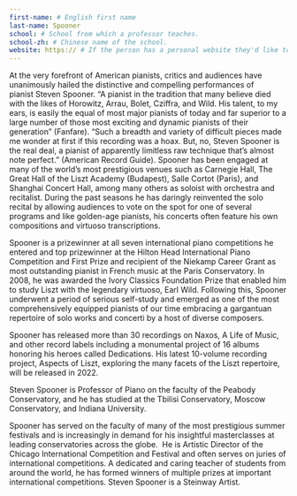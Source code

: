 ```yaml
---
first-name: # English first name
last-name: Spooner
school: # School from which a professor teaches.
school-zh: # Chinese name of the school.
website: https:// # If the person has a personal website they'd like to include, include it here. Otherwise, remove this line.
---
```


At the very forefront of American pianists, critics and audiences have unanimously hailed the distinctive and compelling performances of pianist Steven Spooner. “A pianist in the tradition that many believe died with the likes of Horowitz, Arrau, Bolet, Cziffra, and Wild. His talent, to my ears, is easily the equal of most major pianists of today and far superior to a large number of those most exciting and dynamic pianists of their generation” (Fanfare). “Such a breadth and variety of difficult pieces made me wonder at first if this recording was a hoax. But, no, Steven Spooner is the real deal, a pianist of apparently limitless raw technique that’s almost note perfect.” (American Record Guide). Spooner has been engaged at many of the world’s most prestigious venues such as Carnegie Hall, The Great Hall of the Liszt Academy (Budapest), Salle Cortot (Paris), and Shanghai Concert Hall, among many others as soloist with orchestra and recitalist. During the past seasons he has daringly reinvented the solo recital by allowing audiences to vote on the spot for one of several programs and like golden-age pianists, his concerts often feature his own compositions and virtuoso transcriptions.

Spooner is a prizewinner at all seven international piano competitions he entered and top prizewinner at the Hilton Head International Piano Competition and First Prize and recipient of the Niekamp Career Grant as most outstanding pianist in French music at the Paris Conservatory. In 2008, he was awarded the Ivory Classics Foundation Prize that enabled him to study Liszt with the legendary virtuoso, Earl Wild. Following this, Spooner underwent a period of serious self-study and emerged as one of the most comprehensively equipped pianists of our time embracing a gargantuan repertoire of solo works and concerti by a host of diverse composers.

Spooner has released more than 30 recordings on Naxos, A Life of Music, and other record labels including a monumental project of 16 albums honoring his heroes called Dedications. His latest 10-volume recording project, Aspects of Liszt, exploring the many facets of the Liszt repertoire, will be released in 2022.

Steven Spooner is Professor of Piano on the faculty of the Peabody Conservatory, and he has studied at the Tbilisi Conservatory, Moscow Conservatory, and Indiana University.

Spooner has served on the faculty of many of the most prestigious summer festivals and is increasingly in demand for his insightful masterclasses at leading conservatories across the globe.  He is Artistic Director of the Chicago International Competition and Festival and often serves on juries of international competitions. A dedicated and caring teacher of students from around the world, he has formed winners of multiple prizes at important international competitions. Steven Spooner is a Steinway Artist.


